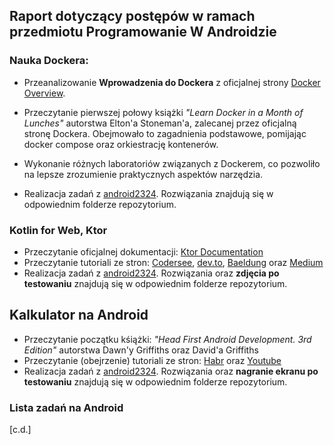 ## Raport dotyczący postępów w ramach przedmiotu Programowanie W Androidzie

### Nauka Dockera:

- Przeanalizowanie **Wprowadzenia do Dockera** z oficjalnej strony [Docker Overview](https://docs.docker.com/get-started/overview/).
  
- Przeczytanie pierwszej połowy książki *"Learn Docker in a Month of Lunches"* autorstwa Elton'a Stoneman'a, zalecanej przez oficjalną stronę Dockera. Obejmowało to zagadnienia podstawowe, pomijając docker compose oraz orkiestrację kontenerów.
  
- Wykonanie różnych laboratoriów związanych z Dockerem, co pozwoliło na lepsze zrozumienie praktycznych aspektów narzędzia.
  
- Realizacja zadań z [android2324](https://github.com/kprzystalski/android2324). Rozwiązania znajdują się w odpowiednim folderze repozytorium.

### Kotlin for Web, Ktor

- Przeczytanie oficjalnej dokumentacji: [Ktor Documentation](https://ktor.io/docs/welcome.html)
- Przeczytanie tutoriali ze stron: [Codersee](https://codersee.com/), [dev.to](https://dev.to/), [Baeldung](https://www.baeldung.com/) oraz [Medium](https://medium.com/)
- Realizacja zadań z [android2324](https://github.com/kprzystalski/android2324). Rozwiązania oraz **zdjęcia po testowaniu** znajdują się w odpowiednim folderze repozytorium.

## Kalkulator na Android

- Przeczytanie początku kśiążki: *"Head First Android Development. 3rd Edition"* autorstwa Dawn'y Griffiths oraz David'a Griffiths
- Przeczytanie (obejrzenie) tutoriali ze stron: [Habr](https://habr.com/) oraz [Youtube](https://youtube.com/)
- Realizacja zadań z [android2324](https://github.com/kprzystalski/android2324). Rozwiązania oraz **nagranie ekranu po testowaniu** znajdują się w odpowiednim folderze repozytorium.

### Lista zadań na Android

[c.d.]
